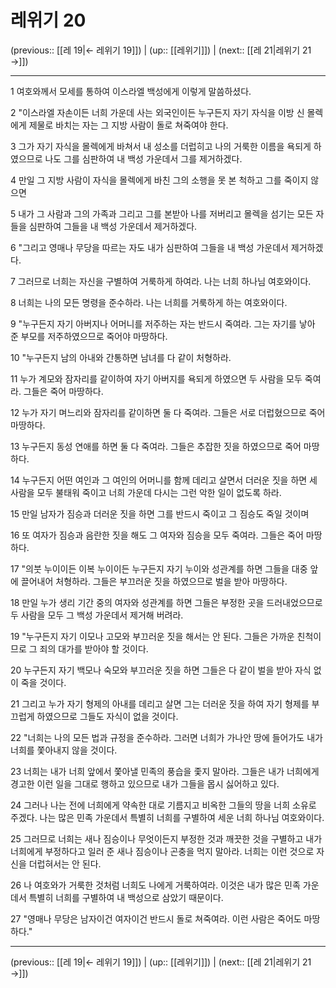 # 레위기 20

(previous:: [[레 19|← 레위기 19]]) | (up:: [[레위기]]) | (next:: [[레 21|레위기 21 →]])

***




1 
여호와께서 모세를 통하여 이스라엘 백성에게 이렇게 말씀하셨다. 



2 
"이스라엘 자손이든 너희 가운데 사는 외국인이든 누구든지 자기 자식을 이방 신 몰렉에게 제물로 바치는 자는 그 지방 사람이 돌로 쳐죽여야 한다. 



3 
그가 자기 자식을 몰렉에게 바쳐서 내 성소를 더럽히고 나의 거룩한 이름을 욕되게 하였으므로 나도 그를 심판하여 내 백성 가운데서 그를 제거하겠다. 



4 
만일 그 지방 사람이 자식을 몰렉에게 바친 그의 소행을 못 본 척하고 그를 죽이지 않으면 



5 
내가 그 사람과 그의 가족과 그리고 그를 본받아 나를 저버리고 몰렉을 섬기는 모든 자들을 심판하여 그들을 내 백성 가운데서 제거하겠다. 



6 
"그리고 영매나 무당을 따르는 자도 내가 심판하여 그들을 내 백성 가운데서 제거하겠다. 



7 
그러므로 너희는 자신을 구별하여 거룩하게 하여라. 나는 너희 하나님 여호와이다. 



8 
너희는 나의 모든 명령을 준수하라. 나는 너희를 거룩하게 하는 여호와이다. 



9 
"누구든지 자기 아버지나 어머니를 저주하는 자는 반드시 죽여라. 그는 자기를 낳아 준 부모를 저주하였으므로 죽어야 마땅하다. 



10 
"누구든지 남의 아내와 간통하면 남녀를 다 같이 처형하라. 



11 
누가 계모와 잠자리를 같이하여 자기 아버지를 욕되게 하였으면 두 사람을 모두 죽여라. 그들은 죽어 마땅하다. 



12 
누가 자기 며느리와 잠자리를 같이하면 둘 다 죽여라. 그들은 서로 더럽혔으므로 죽어 마땅하다. 



13 
누구든지 동성 연애를 하면 둘 다 죽여라. 그들은 추잡한 짓을 하였으므로 죽어 마땅하다. 



14 
누구든지 어떤 여인과 그 여인의 어머니를 함께 데리고 살면서 더러운 짓을 하면 세 사람을 모두 불태워 죽이고 너희 가운데 다시는 그런 악한 일이 없도록 하라. 



15 
만일 남자가 짐승과 더러운 짓을 하면 그를 반드시 죽이고 그 짐승도 죽일 것이며 



16 
또 여자가 짐승과 음란한 짓을 해도 그 여자와 짐승을 모두 죽여라. 그들은 죽어 마땅하다. 



17 
"의붓 누이이든 이복 누이이든 누구든지 자기 누이와 성관계를 하면 그들을 대중 앞에 끌어내어 처형하라. 그들은 부끄러운 짓을 하였으므로 벌을 받아 마땅하다. 



18 
만일 누가 생리 기간 중의 여자와 성관계를 하면 그들은 부정한 곳을 드러내었으므로 두 사람을 모두 그 백성 가운데서 제거해 버려라. 



19 
"누구든지 자기 이모나 고모와 부끄러운 짓을 해서는 안 된다. 그들은 가까운 친척이므로 그 죄의 대가를 받아야 할 것이다. 



20 
누구든지 자기 백모나 숙모와 부끄러운 짓을 하면 그들은 다 같이 벌을 받아 자식 없이 죽을 것이다. 



21 
그리고 누가 자기 형제의 아내를 데리고 살면 그는 더러운 짓을 하여 자기 형제를 부끄럽게 하였으므로 그들도 자식이 없을 것이다. 



22 
"너희는 나의 모든 법과 규정을 준수하라. 그러면 너희가 가나안 땅에 들어가도 내가 너희를 쫓아내지 않을 것이다. 



23 
너희는 내가 너희 앞에서 쫓아낼 민족의 풍습을 좇지 말아라. 그들은 내가 너희에게 경고한 이런 일을 그대로 행하고 있으므로 내가 그들을 몹시 싫어하고 있다. 



24 
그러나 나는 전에 너희에게 약속한 대로 기름지고 비옥한 그들의 땅을 너희 소유로 주겠다. 나는 많은 민족 가운데서 특별히 너희를 구별하여 세운 너희 하나님 여호와이다. 



25 
그러므로 너희는 새나 짐승이나 무엇이든지 부정한 것과 깨끗한 것을 구별하고 내가 너희에게 부정하다고 일러 준 새나 짐승이나 곤충을 먹지 말아라. 너희는 이런 것으로 자신을 더럽혀서는 안 된다. 



26 
나 여호와가 거룩한 것처럼 너희도 나에게 거룩하여라. 이것은 내가 많은 민족 가운데서 특별히 너희를 구별하여 내 백성으로 삼았기 때문이다. 



27 
"영매나 무당은 남자이건 여자이건 반드시 돌로 쳐죽여라. 이런 사람은 죽어도 마땅하다."

***

(previous:: [[레 19|← 레위기 19]]) | (up:: [[레위기]]) | (next:: [[레 21|레위기 21 →]])
